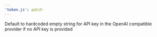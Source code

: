 ```yaml
---
'token.js': patch
---
```


Default to hardcoded empty string for API key in the OpenAI compatible provider if no API key is provided
